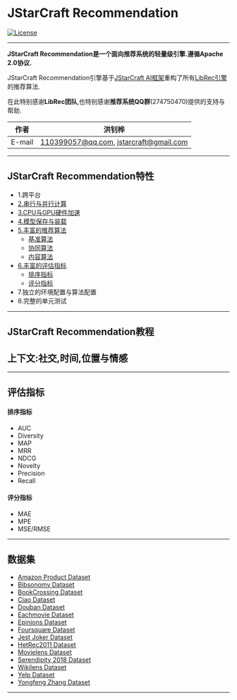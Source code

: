 JStarCraft Recommendation
==========

[![License](https://img.shields.io/badge/license-Apache%202-4EB1BA.svg)](https://www.apache.org/licenses/LICENSE-2.0.html)

*****

**JStarCraft Recommendation是一个面向推荐系统的轻量级引擎.遵循Apache 2.0协议.**

JStarCraft Recommendation引擎基于[JStarCraft AI框架](https://github.com/HongZhaoHua/jstarcraft-ai-1.0)重构了所有[LibRec引擎](https://github.com/guoguibing/librec)的推荐算法.

在此特别感谢**LibRec团队**,也特别感谢**推荐系统QQ群**(274750470)提供的支持与帮助.

|作者|洪钊桦|
|---|---
|E-mail|110399057@qq.com, jstarcraft@gmail.com

*****

## JStarCraft Recommendation特性

* 1.跨平台
* [2.串行与并行计算](https://github.com/HongZhaoHua/jstarcraft-ai-1.0)
* [3.CPU与GPU硬件加速](https://github.com/HongZhaoHua/jstarcraft-ai-1.0)
* [4.模型保存与装载](https://github.com/HongZhaoHua/jstarcraft-ai-1.0)
* [5.丰富的推荐算法](https://github.com/HongZhaoHua/jstarcraft-recommendation/wiki/%E6%8E%A8%E8%8D%90%E7%AE%97%E6%B3%95)
    * [基准算法](https://github.com/HongZhaoHua/jstarcraft-recommendation/wiki/%E6%8E%A8%E8%8D%90%E7%AE%97%E6%B3%95#%E5%9F%BA%E5%87%86%E7%AE%97%E6%B3%95)
    * [协同算法](https://github.com/HongZhaoHua/jstarcraft-recommendation/wiki/%E6%8E%A8%E8%8D%90%E7%AE%97%E6%B3%95#%E5%8D%8F%E5%90%8C%E7%AE%97%E6%B3%95)
    * [内容算法](https://github.com/HongZhaoHua/jstarcraft-recommendation/wiki/%E6%8E%A8%E8%8D%90%E7%AE%97%E6%B3%95#%E5%86%85%E5%AE%B9%E7%AE%97%E6%B3%95)
* [6.丰富的评估指标](#评估指标)
    * [排序指标](#排序指标)
    * [评分指标](#评分指标)
* 7.独立的环境配置与算法配置
* 8.完整的单元测试

*****

## JStarCraft Recommendation教程



## 上下文:社交,时间,位置与情感

*****

## 评估指标

#### 排序指标
- AUC
- Diversity
- MAP
- MRR
- NDCG
- Novelty
- Precision
- Recall

#### 评分指标
- MAE
- MPE
- MSE/RMSE

*****

## 数据集

* [Amazon Product Dataset](http://jmcauley.ucsd.edu/data/amazon/)
* [Bibsonomy Dataset](https://www.kde.cs.uni-kassel.de/wp-content/uploads/bibsonomy/)
* [BookCrossing Dataset](https://grouplens.org/datasets/book-crossing/)
* [Ciao Dataset](https://www.cse.msu.edu/~tangjili/datasetcode/truststudy.htm)
* [Douban Dataset](http://smiles.xjtu.edu.cn/Download/Download_Douban.html)
* [Eachmovie Dataset](https://grouplens.org/datasets/eachmovie/)
* [Epinions Dataset](http://www.trustlet.org/epinions.html)
* [Foursquare Dataset](https://sites.google.com/site/yangdingqi/home/foursquare-dataset)
* [Jest Joker Dataset](https://grouplens.org/datasets/jester/)
* [HetRec2011 Dataset](https://grouplens.org/datasets/hetrec-2011/)
* [Movielens Dataset](https://grouplens.org/datasets/movielens/)
* [Serendipity 2018 Dataset](https://grouplens.org/datasets/serendipity-2018/)
* [Wikilens Dataset](https://grouplens.org/datasets/wikilens/)
* [Yelp Dataset](https://www.yelp.com/dataset)
* [Yongfeng Zhang Dataset](http://yongfeng.me/dataset/)

*****
